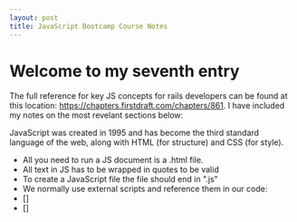 ```yaml
---
layout: post
title: JavaScript Bootcamp Course Notes
---
```


# Welcome to my seventh entry

The full reference for key JS concepts for rails developers can be found at this location: https://chapters.firstdraft.com/chapters/861. I have included my notes on the most revelant sections below:

JavaScript was created in 1995 and has become the third standard language of the web, along with HTML (for structure) and CSS (for style). 

- All you need to run a JS document is a .html file.
- All text in JS has to be wrapped in quotes to be valid
- To create a JavaScript file the file should end in ".js"
- We normally use external scripts and reference them in our code:
    <script src="index.js"></script>
- []
- []



